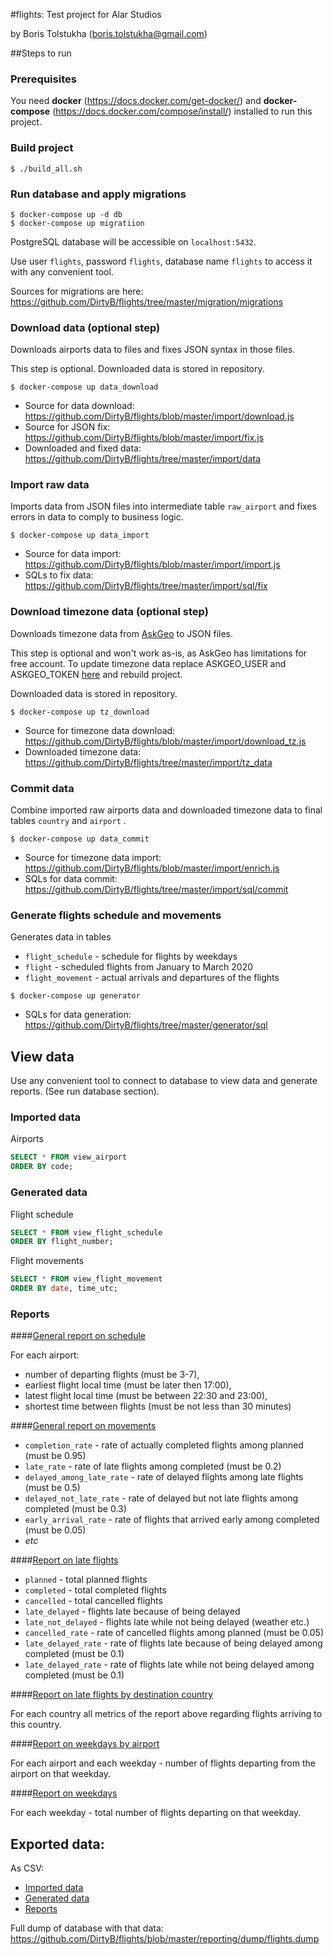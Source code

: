 #flights: Test project for Alar Studios

by Boris Tolstukha (boris.tolstukha@gmail.com)

##Steps to run

### Prerequisites

You need **docker** (https://docs.docker.com/get-docker/) 
and **docker-compose** (https://docs.docker.com/compose/install/) 
installed to run this project.

### Build project

```shell
$ ./build_all.sh
```

### Run database and apply migrations

```shell
$ docker-compose up -d db
$ docker-compose up migratiion
```

PostgreSQL database will be accessible on `localhost:5432`. 

Use user `flights`, password `flights`, 
database name `flights` to access it with any convenient tool.

Sources for migrations are here: https://github.com/DirtyB/flights/tree/master/migration/migrations

### Download data (optional step)

Downloads airports data to files and fixes JSON syntax in those files.

This step is optional. Downloaded data is stored in repository.

```shell
$ docker-compose up data_download
```

- Source for data download: https://github.com/DirtyB/flights/blob/master/import/download.js
- Source for JSON fix: https://github.com/DirtyB/flights/blob/master/import/fix.js
- Downloaded and fixed data: https://github.com/DirtyB/flights/tree/master/import/data

### Import raw data

Imports data from JSON files into intermediate table `raw_airport` 
and fixes errors in data to comply to business logic.

```shell
$ docker-compose up data_import
```

- Source for data import: https://github.com/DirtyB/flights/blob/master/import/import.js
- SQLs to fix data: https://github.com/DirtyB/flights/tree/master/import/sql/fix

### Download timezone data (optional step)

Downloads timezone data from [AskGeo](https://askgeo.com/) to JSON files.

This step is optional and won't work as-is, as AskGeo has limitations for free account.
To update timezone data replace ASKGEO_USER and ASKGEO_TOKEN 
[here](https://github.com/DirtyB/flights/blob/master/import/.env) 
and rebuild project.

Downloaded data is stored in repository.

```shell
$ docker-compose up tz_download
```

- Source for timezone data download: https://github.com/DirtyB/flights/blob/master/import/download_tz.js
- Downloaded timezone data: https://github.com/DirtyB/flights/tree/master/import/tz_data


### Commit data

Combine imported raw airports data and downloaded timezone data to final tables 
`country` and `airport` .

```shell
$ docker-compose up data_commit
```

- Source for timezone data import: https://github.com/DirtyB/flights/blob/master/import/enrich.js
- SQLs for data commit: https://github.com/DirtyB/flights/tree/master/import/sql/commit

### Generate flights schedule and movements

Generates data in tables 
- `flight_schedule` - schedule for flights by weekdays 
- `flight` - scheduled flights from January to March 2020 
- `flight_movement` - actual arrivals and departures of the flights 

```shell
$ docker-compose up generator
```

- SQLs for data generation: https://github.com/DirtyB/flights/tree/master/generator/sql

## View data 

Use any convenient tool to connect to database to view data and generate reports.
(See run database section).

### Imported data

Airports

```sql
SELECT * FROM view_airport
ORDER BY code;
```

### Generated data

Flight schedule

```sql
SELECT * FROM view_flight_schedule
ORDER BY flight_number;
```

Flight movements

```sql
SELECT * FROM view_flight_movement
ORDER BY date, time_utc;
```

### Reports

####[General report on schedule](https://github.com/DirtyB/flights/blob/master/reporting/sql/report/01.report_general_schedule.sql)

For each airport: 
- number of departing flights (must be 3-7), 
- earliest flight local time (must be later then 17:00),
- latest flight local time (must be between 22:30 and 23:00),
- shortest time between flights (must be not less than 30 minutes)

####[General report on movements](https://github.com/DirtyB/flights/blob/master/reporting/sql/report/02.report_general_movements.sql)

- `completion_rate` - rate of actually completed flights among planned (must be 0.95)
- `late_rate` - rate of late flights among completed (must be 0.2)
- `delayed_among_late_rate` - rate of delayed flights among late flights (must be 0.5)
- `delayed_not_late_rate` - rate of delayed but not late flights among completed (must be 0.3)
- `early_arrival_rate` - rate of flights that arrived early among completed (must be 0.05)
- _etc_

####[Report on late flights](https://github.com/DirtyB/flights/blob/master/reporting/sql/report/03.report_late_total.sql)

- `planned` - total planned flights
- `completed` - total completed flights
- `cancelled` - total cancelled flights
- `late_delayed` - flights late because of being delayed
- `late_not_delayed` - flights late while not being delayed (weather etc.)
- `cancelled_rate` - rate of cancelled flights among planned (must be 0.05)
- `late_delayed_rate` - rate of flights late because of being delayed among completed (must be 0.1)
- `late_delayed_rate` - rate of flights late while not being delayed among completed (must be 0.1)

####[Report on late flights by destination country](https://github.com/DirtyB/flights/blob/master/reporting/sql/report/04.report_late_by_country.sql-)

For each country all metrics of the report above regarding flights arriving to this country.

####[Report on weekdays by airport](https://github.com/DirtyB/flights/blob/master/reporting/sql/report/05.report_weekdays_by_airport.sql)

For each airport and each weekday - number of flights departing from the airport on that weekday.

####[Report on weekdays](https://github.com/DirtyB/flights/blob/master/reporting/sql/report/06.report_weekdays_total.sql)

For each weekday - total number of flights departing on that weekday.

## Exported data:

As CSV:

- [Imported data](https://github.com/DirtyB/flights/tree/master/reporting/sql/imported)
- [Generated data](https://github.com/DirtyB/flights/tree/master/reporting/sql/generated)
- [Reports](https://github.com/DirtyB/flights/tree/master/reporting/sql/report)

Full dump of database with that data:
https://github.com/DirtyB/flights/blob/master/reporting/dump/flights.dump